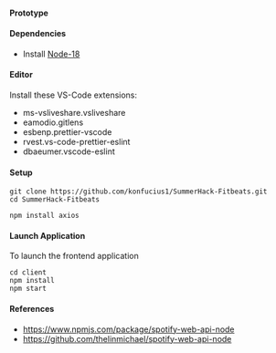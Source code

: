 #### Prototype


#### Dependencies

- Install [Node-18](https://nodejs.org/en/download/)

#### Editor

Install these VS-Code extensions:

- ms-vsliveshare.vsliveshare
- eamodio.gitlens
- esbenp.prettier-vscode
- rvest.vs-code-prettier-eslint
- dbaeumer.vscode-eslint

#### Setup

```
git clone https://github.com/konfucius1/SummerHack-Fitbeats.git
cd SummerHack-Fitbeats

npm install axios
```

#### Launch Application

To launch the frontend application

```
cd client
npm install
npm start
```

#### References
- https://www.npmjs.com/package/spotify-web-api-node
- https://github.com/thelinmichael/spotify-web-api-node
